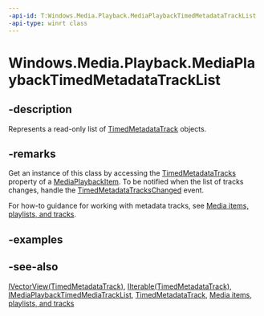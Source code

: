 ```yaml
---
-api-id: T:Windows.Media.Playback.MediaPlaybackTimedMetadataTrackList
-api-type: winrt class
---
```


<!-- Class syntax.
public class MediaPlaybackTimedMetadataTrackList : Windows.Foundation.Collections.IIterable<Windows.Media.Core.TimedMetadataTrack>, Windows.Foundation.Collections.IVectorView<Windows.Media.Core.TimedMetadataTrack>, Windows.Media.Playback.IMediaPlaybackTimedMetadataTrackList
-->

# Windows.Media.Playback.MediaPlaybackTimedMetadataTrackList

## -description
Represents a read-only list of [TimedMetadataTrack](../windows.media.core/timedmetadatatrack.md) objects.

## -remarks
Get an instance of this class by accessing the [TimedMetadataTracks](mediaplaybackitem_timedmetadatatracks.md) property of a [MediaPlaybackItem](mediaplaybackitem.md). To be notified when the list of tracks changes, handle the [TimedMetadataTracksChanged](mediaplaybackitem_timedmetadatatrackschanged.md) event.

For how-to guidance for working with metadata tracks, see [Media items, playlists, and tracks](https://msdn.microsoft.com/windows/uwp/audio-video-camera/media-playback-with-mediasource).

## -examples

## -see-also
[IVectorView(TimedMetadataTrack)](../windows.foundation.collections/ivectorview_1.md), [IIterable(TimedMetadataTrack)](../windows.foundation.collections/iiterable_1.md), [IMediaPlaybackTimedMediaTrackList](imediaplaybacktimedmediatracklist.md), [TimedMetadataTrack](../windows.media.core/timedmetadatatrack.md), [Media items, playlists, and tracks](https://msdn.microsoft.com/windows/uwp/audio-video-camera/media-playback-with-mediasource)